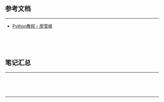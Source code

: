 ## 参考文档

---

* [Python教程 - 廖雪峰](https://www.liaoxuefeng.com/wiki/0014316089557264a6b348958f449949df42a6d3a2e542c000)



<br/><br/><br/>



## 笔记汇总

---





<br/><br/><br/>

---

